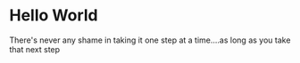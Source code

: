# Hello World
There's never any shame in taking it one step at a time....as long as you take that next step
